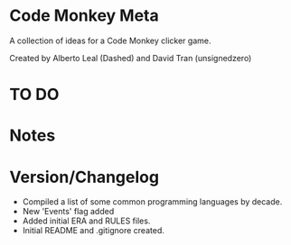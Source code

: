 # Code Monkey Meta #

A collection of ideas for a Code Monkey clicker game.

Created by Alberto Leal (Dashed) and David Tran (unsignedzero)

# TO DO #

# Notes #

# Version/Changelog #

* Compiled a list of some common programming languages by decade.
* New 'Events' flag added
* Added initial ERA and RULES files.
* Initial README and .gitignore created.
